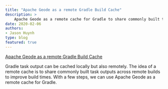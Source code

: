 ```yaml
---
title: "Apache Geode as a remote Gradle Build Cache"
description: >
    Apache Geode as a remote cache for Gradle to share commonly built task outputs across remote builds to improve build times
date: 2020-02-06
authors: 
- Jason Huynh
type: blog
featured: true
---
```


[Apache Geode as a remote Gradle Build Cache](https://jasonhuynh.blogspot.com/2020/02/apache-geode-as-remote-gradle-build.html)

Gradle task output can be cached locally but also remotely. The idea of a remote cache is to share commonly built task outputs across remote builds to improve build times. With a few steps, we can use Apache Geode as a remote cache for Gradle.



